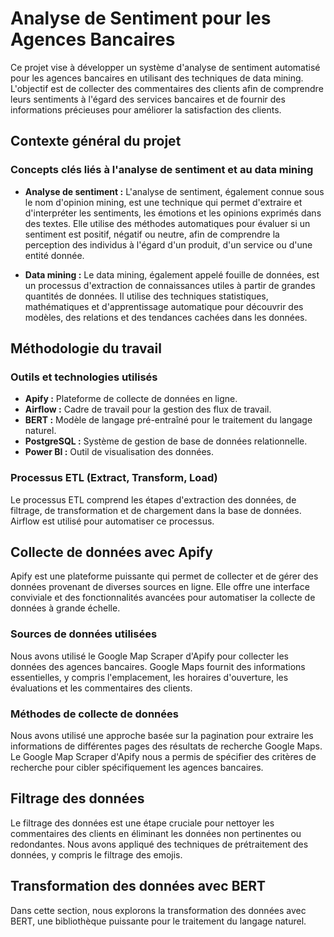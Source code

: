 # Analyse de Sentiment pour les Agences Bancaires

Ce projet vise à développer un système d'analyse de sentiment automatisé pour les agences bancaires en utilisant des techniques de data mining. 
L'objectif est de collecter des commentaires des clients afin de comprendre leurs sentiments à l'égard des services bancaires et de fournir des informations précieuses pour améliorer la satisfaction des clients.

## Contexte général du projet

### Concepts clés liés à l'analyse de sentiment et au data mining

- **Analyse de sentiment :** L'analyse de sentiment, également connue sous le nom d'opinion mining, est une technique qui permet d'extraire et d'interpréter les sentiments, les émotions et les opinions exprimés dans des textes. Elle utilise des méthodes automatiques pour évaluer si un sentiment est positif, négatif ou neutre, afin de comprendre la perception des individus à l'égard d'un produit, d'un service ou d'une entité donnée.

- **Data mining :** Le data mining, également appelé fouille de données, est un processus d'extraction de connaissances utiles à partir de grandes quantités de données. Il utilise des techniques statistiques, mathématiques et d'apprentissage automatique pour découvrir des modèles, des relations et des tendances cachées dans les données.

## Méthodologie du travail

### Outils et technologies utilisés

- **Apify :** Plateforme de collecte de données en ligne.
- **Airflow :** Cadre de travail pour la gestion des flux de travail.
- **BERT :** Modèle de langage pré-entraîné pour le traitement du langage naturel.
- **PostgreSQL :** Système de gestion de base de données relationnelle.
- **Power BI :** Outil de visualisation des données.

### Processus ETL (Extract, Transform, Load)

Le processus ETL comprend les étapes d'extraction des données, de filtrage, de transformation et de chargement dans la base de données. Airflow est utilisé pour automatiser ce processus.

## Collecte de données avec Apify

Apify est une plateforme puissante qui permet de collecter et de gérer des données provenant de diverses sources en ligne. Elle offre une interface conviviale et des fonctionnalités avancées pour automatiser la collecte de données à grande échelle.

### Sources de données utilisées

Nous avons utilisé le Google Map Scraper d'Apify pour collecter les données des agences bancaires. Google Maps fournit des informations essentielles, y compris l'emplacement, les horaires d'ouverture, les évaluations et les commentaires des clients.

### Méthodes de collecte de données

Nous avons utilisé une approche basée sur la pagination pour extraire les informations de différentes pages des résultats de recherche Google Maps. Le Google Map Scraper d'Apify nous a permis de spécifier des critères de recherche pour cibler spécifiquement les agences bancaires.

## Filtrage des données

Le filtrage des données est une étape cruciale pour nettoyer les commentaires des clients en éliminant les données non pertinentes ou redondantes. Nous avons appliqué des techniques de prétraitement des données, y compris le filtrage des emojis.

## Transformation des données avec BERT

Dans cette section, nous explorons la transformation des données avec BERT, une bibliothèque puissante pour le traitement du langage naturel.
